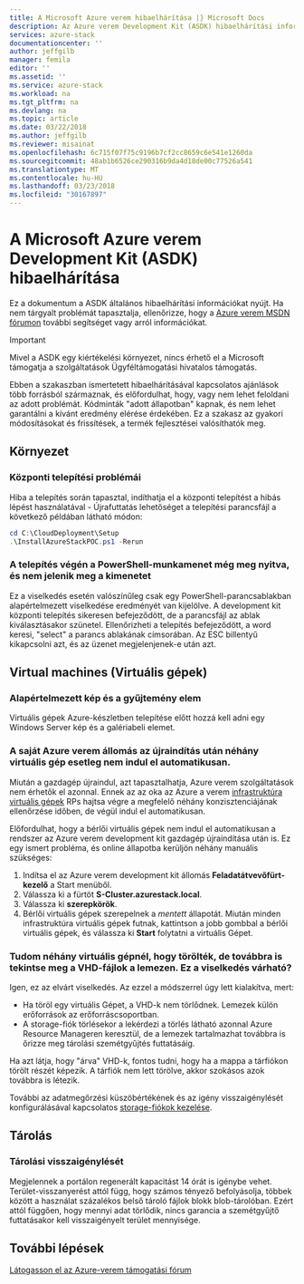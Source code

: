 ```yaml
---
title: A Microsoft Azure verem hibaelhárítása |} Microsoft Docs
description: Az Azure verem Development Kit (ASDK) hibaelhárítási információkat.
services: azure-stack
documentationcenter: ''
author: jeffgilb
manager: femila
editor: ''
ms.assetid: ''
ms.service: azure-stack
ms.workload: na
ms.tgt_pltfrm: na
ms.devlang: na
ms.topic: article
ms.date: 03/22/2018
ms.author: jeffgilb
ms.reviewer: misainat
ms.openlocfilehash: 6c715f07f75c9196b7cf2cc8659c6e541e1260da
ms.sourcegitcommit: 48ab1b6526ce290316b9da4d18de00c77526a541
ms.translationtype: MT
ms.contentlocale: hu-HU
ms.lasthandoff: 03/23/2018
ms.locfileid: "30167897"
---
```

# <a name="microsoft-azure-stack-development-kit-asdk-troubleshooting"></a>A Microsoft Azure verem Development Kit (ASDK) hibaelhárítása
Ez a dokumentum a ASDK általános hibaelhárítási információkat nyújt. Ha nem tárgyalt problémát tapasztalja, ellenőrizze, hogy a [Azure verem MSDN fórumon](https://social.msdn.microsoft.com/Forums/azure/home?forum=azurestack) további segítséget vagy arról információkat.  

> [!IMPORTANT]
> Mivel a ASDK egy kiértékelési környezet, nincs érhető el a Microsoft támogatja a szolgáltatások Ügyféltámogatási hivatalos támogatás.

Ebben a szakaszban ismertetett hibaelhárításával kapcsolatos ajánlások több forrásból származnak, és előfordulhat, hogy, vagy nem lehet feloldani az adott problémát. Kódminták "adott állapotban" kapnak, és nem lehet garantálni a kívánt eredmény elérése érdekében. Ez a szakasz az gyakori módosításokat és frissítések, a termék fejlesztései valósíthatók meg.

## <a name="deployment"></a>Környezet
### <a name="deployment-failure"></a>Központi telepítési problémái
Hiba a telepítés során tapasztal, indíthatja el a központi telepítést a hibás lépést használatával - Újrafuttatás lehetőséget a telepítési parancsfájl a következő példában látható módon:

  ```powershell
  cd C:\CloudDeployment\Setup
  .\InstallAzureStackPOC.ps1 -Rerun
  ```

### <a name="at-the-end-of-the-deployment-the-powershell-session-is-still-open-and-doesnt-show-any-output"></a>A telepítés végén a PowerShell-munkamenet még meg nyitva, és nem jelenik meg a kimenetet
Ez a viselkedés esetén valószínűleg csak egy PowerShell-parancsablakban alapértelmezett viselkedése eredményét van kijelölve. A development kit központi telepítés sikeresen befejeződött, de a parancsfájl az ablak kiválasztásakor szünetel. Ellenőrizheti a telepítés befejeződött, a word keresi, "select" a parancs ablakának címsorában. Az ESC billentyű kikapcsolni azt, és az üzenet megjelenjenek-e után azt.

## <a name="virtual-machines"></a>Virtual machines (Virtuális gépek)
### <a name="default-image-and-gallery-item"></a>Alapértelmezett kép és a gyűjtemény elem
Virtuális gépek Azure-készletben telepítése előtt hozzá kell adni egy Windows Server kép és a galériabeli elemet.

### <a name="after-restarting-my-azure-stack-host-some-vms-may-not-automatically-start"></a>A saját Azure verem állomás az újraindítás után néhány virtuális gép esetleg nem indul el automatikusan.
Miután a gazdagép újraindul, azt tapasztalhatja, Azure verem szolgáltatások nem érhetők el azonnal. Ennek az az oka az Azure a verem [infrastruktúra virtuális gépek](asdk-architecture.md#virtual-machine-roles) RPs hajtsa végre a megfelelő néhány konzisztenciájának ellenőrzése időben, de végül indul el automatikusan.

Előfordulhat, hogy a bérlői virtuális gépek nem indul el automatikusan a rendszer az Azure verem development kit gazdagép újraindítása után is. Ez egy ismert probléma, és online állapotba kerüljön néhány manuális szükséges:

1.  Indítsa el az Azure verem development kit állomás **Feladatátvevőfürt-kezelő** a Start menüből.
2.  Válassza ki a fürtöt **S-Cluster.azurestack.local**.
3.  Válassza ki **szerepkörök**.
4.  Bérlői virtuális gépek szerepelnek a *mentett* állapotát. Miután minden infrastruktúra virtuális gépek futnak, kattintson a jobb gombbal a bérlői virtuális gépek, és válassza ki **Start** folytatni a virtuális Gépet.

### <a name="i-have-deleted-some-virtual-machines-but-still-see-the-vhd-files-on-disk-is-this-behavior-expected"></a>Tudom néhány virtuális gépnél, hogy törölték, de továbbra is tekintse meg a VHD-fájlok a lemezen. Ez a viselkedés várható?
Igen, ez az elvárt viselkedés. Az ezzel a módszerrel úgy lett kialakítva, mert:

* Ha töröl egy virtuális Gépet, a VHD-k nem törlődnek. Lemezek külön erőforrások az erőforráscsoportban.
* A storage-fiók törlésekor a lekérdezi a törlés látható azonnal Azure Resource Manageren keresztül, de a lemezek tartalmazhat továbbra is őrizze meg tárolási szemétgyűjtés futtatásáig.

Ha azt látja, hogy "árva" VHD-k, fontos tudni, hogy ha a mappa a tárfiókon törölt részét képezik. A tárfiók nem lett törölve, akkor szokásos azok továbbra is létezik.

További az adatmegőrzési küszöbértékének és az igény visszaigénylését konfigurálásával kapcsolatos [storage-fiókok kezelése](.\.\azure-stack-manage-storage-accounts.md).

## <a name="storage"></a>Tárolás
### <a name="storage-reclamation"></a>Tárolási visszaigénylését
Megjelennek a portálon regenerált kapacitást 14 órát is igénybe vehet. Terület-visszanyerést attól függ, hogy számos tényező befolyásolja, többek között a használat százalékos belső tároló fájlok blokk blob-tárolóban. Ezért attól függően, hogy mennyi adat törlődik, nincs garancia a szemétgyűjtő futtatásakor kell visszaigényelt terület mennyisége.

## <a name="next-steps"></a>További lépések
[Látogasson el az Azure-verem támogatási fórum](https://social.msdn.microsoft.com/Forums/azure/home?forum=azurestack)


